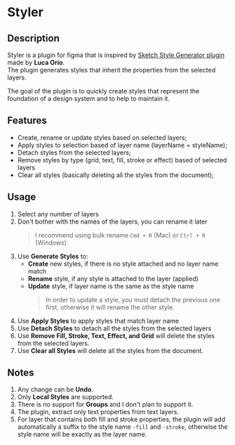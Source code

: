 # Styler

## Description

Styler is a plugin for figma that is inspired by [Sketch Style Generator plugin](https://github.com/lucaorio/sketch-styles-generator) made by **Luca Orio**.  
The plugin generates styles that inherit the properties from the selected layers.

The goal of the plugin is to quickly create styles that represent the foundation of a design system and to help to maintain it.

## Features

- Create, rename or update styles based on selected layers;
- Apply styles to selection based of layer name (layerName = styleName);
- Detach styles from the selected layers;
- Remove styles by type (grid, text, fill, stroke or effect) based of selected layers
- Clear all styles (basically deleting all the styles from the document);

## Usage

1. Select any number of layers
1. Don't bother with the names of the layers, you can rename it later
   > I recommend using bulk rename `Cmd + R` (Mac) or `Ctrl + R` (Windows)
1. Use **Generate Styles** to:
   - **Create** new styles, if there is no style attached and no layer name match
   - **Rename** style, if any style is attached to the layer (applied)
   - **Update** style, if layer name is the same as the style name
     > In order to update a style, you must detach the previous one first, otherwise it will rename the other style.
1. Use **Apply Styles** to apply styles that match layer name
1. Use **Detach Styles** to detach all the styles from the selected layers
1. Use **Remove Fill, Stroke, Text, Effect, and Grid** will delete the styles from the selected layers.
1. Use **Clear all Styles** will delete all the styles from the document.

## Notes

1. Any change can be **Undo**.
1. Only **Local Styles** are supported.
1. There is no support for **Groups** and I don't plan to support it.
1. The plugin, extract only text properties from text layers.
1. For layer that contains both fill and stroke properties, the plugin will add automatically a suffix to the style name `-fill` and `-stroke`, otherwise the style name will be exactly as the layer name.
